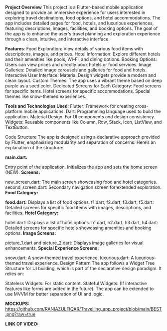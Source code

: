 **Project Overview**
This project is a Flutter-based mobile application designed to provide an immersive experience for users interested in exploring travel destinations, food options, and hotel accommodations. The app includes detailed pages for food, hotels, and luxurious experiences, featuring descriptions, images, facilities, and booking options. The goal of the app is to enhance the user's travel planning and exploration experience through a clean, intuitive, and interactive interface.

**Features**:
Food Exploration: View details of various food items with descriptions, images, and prices.
Hotel Information: Explore different hotels and their amenities like pools, Wi-Fi, and dining options.
Booking Options: Users can view prices and directly book hotels or food services.
Image Galleries: Detailed image carousels and galleries for food and hotels.
Interactive User Interface: Material Design widgets provide a modern and clean layout.
Custom Themes: The app uses a vibrant theme based on deep purple as a seed color.
Dedicated Screens for Each Category:
Food screens for specific items.
Hotel screens for specific accommodations.
Special themes like snow-themed experiences.

**Tools and Technologies Used**:
Flutter: Framework for creating cross-platform mobile applications.
Dart: Programming language used to build the application.
Material Design: For UI components and design consistency.
Widgets: Reusable components like Column, Row, Stack, Icon, ListView, and TextButton.

Code Structure
The app is designed using a declarative approach provided by Flutter, emphasizing modularity and separation of concerns. Here’s an explanation of the structure:

**main.dart:**

Entry point of the application.
Initializes the app and sets the home screen (NEW).
**Screens:**

new_screen.dart: The main screen showcasing food and hotel categories.
second_screen.dart: Secondary navigation screen for extended exploration.
**Food Category:**

**food.dart:** Displays a list of food options.
f1.dart, f2.dart, f3.dart, f5.dart: Detailed screens for specific food items with images, descriptions, and facilities.
**Hotel Category:**

hotel.dart: Displays a list of hotel options.
h1.dart, h2.dart, h3.dart, h4.dart: Detailed screens for specific hotels showcasing amenities and booking options.
**Image Screens:**

picture_1.dart and picture_2.dart: Displays image galleries for visual enhancements.
**Special Experience Screens:**

snow.dart: A snow-themed travel experience.
luxurious.dart: A luxurious-themed travel experience.
Design Pattern
The app follows a Widget Tree Structure for UI building, which is part of the declarative design paradigm. It relies on:

Stateless Widgets: For static content.
Stateful Widgets: (If interactive features like forms are added in the future).
The app can be extended to use MVVM for better separation of UI and logic.

**MOCKUPS:**
https://github.com/RANIAZULFIQAR/Travelling_app_project/blob/main/BEST.png?raw=true

**LINK OF VIDEO:**

